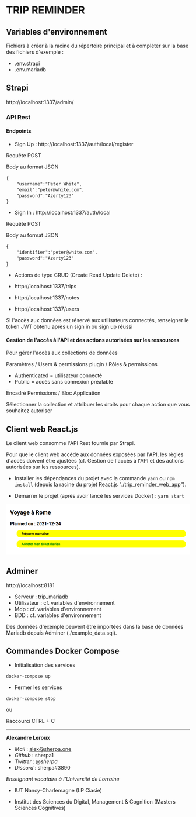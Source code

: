 # TRIP REMINDER

## Variables d'environnement

Fichiers à créer à la racine du répertoire principal et à compléter sur la base des fichiers d'exemple :

- .env.strapi
- .env.mariadb

## Strapi

http://localhost:1337/admin/

### API Rest

#### Endpoints

- Sign Up : http://localhost:1337/auth/local/register

Requête POST

Body au format JSON

```
{
    "username":"Peter White",
    "email":"peter@white.com",
    "password":"Azerty123"
}
```

- Sign In : http://localhost:1337/auth/local

Requête POST

Body au format JSON
```
{
    "identifier":"peter@white.com",
    "password":"Azerty123"
}
```

- Actions de type CRUD (Create Read Update Delete) :

- http://localhost:1337/trips
- http://localhost:1337/notes
- http://localhost:1337/users

Si l'accès aux données est réservé aux utilisateurs connectés, renseigner le token JWT obtenu après un sign in ou sign up réussi

#### Gestion de l'accès à l'API et des actions autorisées sur les ressources

Pour gérer l'accès aux collections de données

Paramètres / Users & permissions plugin / Rôles & permissions

- Authenticated = utilisateur connecté
- Public = accès sans connexion préalable

Encadré Permissions / Bloc Application

Sélectionner la collection et attribuer les droits pour chaque action que vous souhaitez autoriser

## Client web React.js

Le client web consomme l'API Rest fournie par Strapi.

Pour que le client web accède aux données exposées par l'API, les règles d'accès doivent être ajustées (cf. Gestion de l'accès à l'API et des actions autorisées sur les ressources).

- Installer les dépendances du projet avec la commande `yarn` ou `npm install` (depuis la racine du projet React.js "./trip_reminder_web_app").

- Démarrer le projet (après avoir lancé les services Docker) : `yarn start`

![aperçu de l'application web](./web.png)

## Adminer

http://localhost:8181

- Serveur : trip_mariadb
- Utilisateur : cf. variables d'environnement
- Mdp : cf. variables d'environnement
- BDD : cf. variables d'environnement

Des données d'exemple peuvent être importées dans la base de données Mariadb depuis Adminer (./example_data.sql).

## Commandes Docker Compose

- Initialisation des services
```
docker-compose up
```
- Fermer les services

```
docker-compose stop
```

ou

Raccourci CTRL + C

---

**Alexandre Leroux**

- _Mail_ : alex@sherpa.one
- _Github_ : sherpa1
- _Twitter_ : @_sherpa_
- _Discord_ : sherpa#3890

_Enseignant vacataire à l'Université de Lorraine_

- IUT Nancy-Charlemagne (LP Ciasie)

- Institut des Sciences du Digital, Management & Cognition (Masters Sciences Cognitives)
